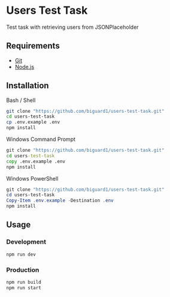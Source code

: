 # Users Test Task
Test task with retrieving users from JSONPlaceholder

## Requirements
- [Git](https://git-scm.com/downloads)
- [Node.js](https://nodejs.org/en/download)

## Installation
Bash / Shell
```bash
git clone "https://github.com/biguard1/users-test-task.git"
cd users-test-task
cp .env.example .env
npm install
```

Windows Command Prompt
```cmd
git clone "https://github.com/biguard1/users-test-task.git"
cd users-test-task
copy .env.example .env
npm install
```

Windows PowerShell
```powershell
git clone "https://github.com/biguard1/users-test-task.git"
cd users-test-task
Copy-Item .env.example -Destination .env
npm install
```

## Usage
### Development
```bash
npm run dev
```

### Production
```bash
npm run build
npm run start
```
